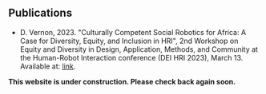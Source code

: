 ## Publications

* D. Vernon, 2023. "Culturally Competent Social Robotics for Africa: A Case for Diversity, Equity, and Inclusion in HRI", 2nd Workshop on Equity and Diversity in Design, Application, Methods, and Community at the Human-Robot Interaction conference (DEI HRI 2023), March 13.  Available at: [link](https://cssr4africa.github.io/publications/2023_Vernon.pdf).

<strong> This website is under construction. Please check back again soon.</strong>